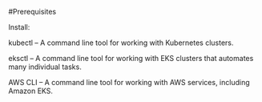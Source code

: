 #Prerequisites 

Install:

kubectl – A command line tool for working with Kubernetes clusters.

eksctl – A command line tool for working with EKS clusters that automates many individual tasks.

AWS CLI – A command line tool for working with AWS services, including Amazon EKS.
